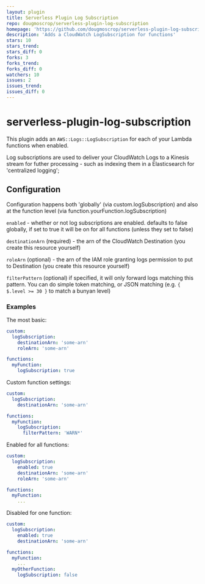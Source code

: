 ```yaml
---
layout: plugin
title: Serverless Plugin Log Subscription
repo: dougmoscrop/serverless-plugin-log-subscription
homepage: 'https://github.com/dougmoscrop/serverless-plugin-log-subscription'
description: 'Adds a CloudWatch LogSubscription for functions'
stars: 10
stars_trend: 
stars_diff: 0
forks: 3
forks_trend: 
forks_diff: 0
watchers: 10
issues: 2
issues_trend: 
issues_diff: 0
---
```



# serverless-plugin-log-subscription

This plugin adds an `AWS::Logs::LogSubscription` for each of your Lambda functions when enabled.

Log subscriptions are used to deliver your CloudWatch Logs to a Kinesis stream for futher processing - such as indexing them in a Elasticsearch for 'centralized logging';

## Configuration

Configuration happens both 'globally' (via custom.logSubscription) and also at the function level (via function.yourFunction.logSubscription)

`enabled` - whether or not log subscriptions are enabled. defaults to false globally, if set to true it will be on for all functions (unless they set to false)

`destinationArn` (required) - the arn of the CloudWatch Destination (you create this resource yourself)

`roleArn` (optional) - the arn of the IAM role granting logs permission to put to Destination (you create this resource yourself)

`filterPattern` (optional) if specified, it will only forward logs matching this pattern. You can do simple token matching, or JSON matching (e.g. `{ $.level >= 30 }` to match a bunyan level)

### Examples

The most basic:

```yml
custom:
  logSubscription:
    destinationArn: 'some-arn'
    roleArn: 'some-arn'

functions:
  myFunction:
    logSubscription: true
```

Custom function settings:

```yml
custom:
  logSubscription:
    destinationArn: 'some-arn'

functions:
  myFunction:
    logSubscription:
      filterPattern: 'WARN*'
```

Enabled for all functions:

```yml
custom:
  logSubscription:
    enabled: true
    destinationArn: 'some-arn'
    roleArn: 'some-arn'

functions:
  myFunction:
    ...
```

Disabled for one function:

```yml
custom:
  logSubscription:
    enabled: true
    destinationArn: 'some-arn'

functions:
  myFunction:
    ...
  myOtherFunction:
    logSubscription: false
```
